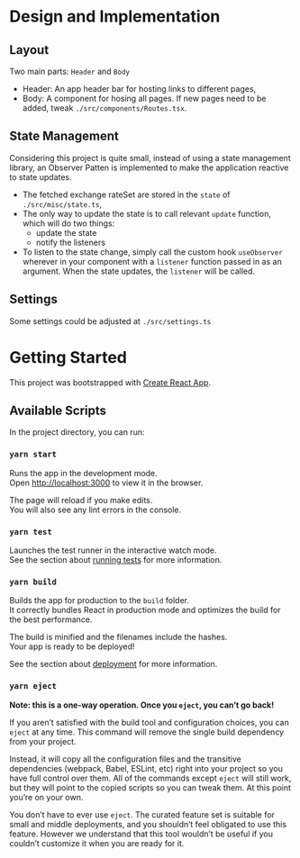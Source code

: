 # Design and Implementation

## Layout

Two main parts: `Header` and `Body`

- Header: An app header bar for hosting links to different pages,
- Body: A component for hosing all pages. If new pages need to be added, tweak `./src/components/Routes.tsx`.

## State Management

Considering this project is quite small, instead of using a state management library, an Observer Patten is implemented to make the application reactive to state updates.

- The fetched exchange rateSet are stored in the `state` of `./src/misc/state.ts`,
- The only way to update the state is to call relevant `update` function, which will do two things:
  - update the state
  - notify the listeners
- To listen to the state change, simply call the custom hook `useObserver` wherever in your component with a `listener` function passed in as an argument. When the state updates, the `listener` will be called.

## Settings

Some settings could be adjusted at `./src/settings.ts`

# Getting Started

This project was bootstrapped with [Create React App](https://github.com/facebook/create-react-app).

## Available Scripts

In the project directory, you can run:

### `yarn start`

Runs the app in the development mode.\
Open [http://localhost:3000](http://localhost:3000) to view it in the browser.

The page will reload if you make edits.\
You will also see any lint errors in the console.

### `yarn test`

Launches the test runner in the interactive watch mode.\
See the section about [running tests](https://facebook.github.io/create-react-app/docs/running-tests) for more information.

### `yarn build`

Builds the app for production to the `build` folder.\
It correctly bundles React in production mode and optimizes the build for the best performance.

The build is minified and the filenames include the hashes.\
Your app is ready to be deployed!

See the section about [deployment](https://facebook.github.io/create-react-app/docs/deployment) for more information.

### `yarn eject`

**Note: this is a one-way operation. Once you `eject`, you can’t go back!**

If you aren’t satisfied with the build tool and configuration choices, you can `eject` at any time. This command will remove the single build dependency from your project.

Instead, it will copy all the configuration files and the transitive dependencies (webpack, Babel, ESLint, etc) right into your project so you have full control over them. All of the commands except `eject` will still work, but they will point to the copied scripts so you can tweak them. At this point you’re on your own.

You don’t have to ever use `eject`. The curated feature set is suitable for small and middle deployments, and you shouldn’t feel obligated to use this feature. However we understand that this tool wouldn’t be useful if you couldn’t customize it when you are ready for it.
